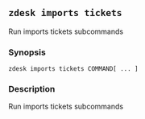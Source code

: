 ## `zdesk imports tickets`

Run imports tickets subcommands

### Synopsis

    zdesk imports tickets COMMAND[ ... ]

### Description

Run imports tickets subcommands

